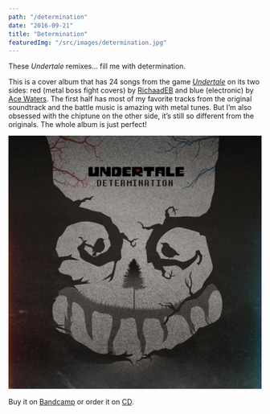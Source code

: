 ```yaml
---
path: "/determination"
date: "2016-09-21"
title: "Determination"
featuredImg: "/src/images/determination.jpg"
---
```


These *Undertale* remixes... fill me with determination.

This is a cover album that has 24 songs from the game *[Undertale](https://undertale.com/)* on its two sides: red (metal boss fight covers) by [RichaadEB](https://www.patreon.com/RichaadEB) and blue (electronic) by [Ace Waters](https://amiewaters.bandcamp.com/). The first half has most of my favorite tracks from the original soundtrack and the battle music is amazing with metal tunes. But I’m also obsessed with the chiptune on the other side, it’s still so different from the originals. The whole album is just perfect!

![Determination album cover](/src/images/determination.jpg)

Buy it on [Bandcamp](https://determination-ut.bandcamp.com/releases) or order it on [CD](https://www.fangamer.com/products/undertale-determination-cd).
